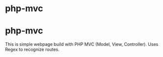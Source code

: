 # php-mvc

# php-mvc
This is simple webpage build with PHP MVC (Model, View, Controller).
Uses Regex to recognize routes.
